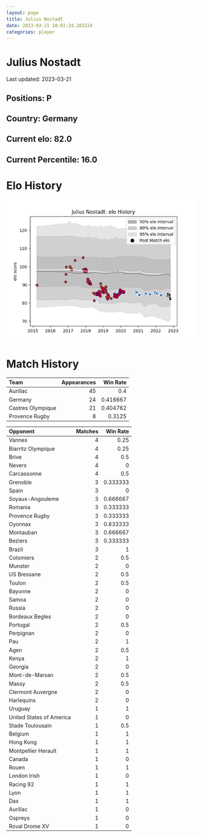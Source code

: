 ```yaml
---  
layout: page  
title: Julius Nostadt  
date: 2023-03-21 18:01:24.283224  
categories: player  
---
```

# Julius Nostadt


Last updated: 2023-03-21
## Positions: P

## Country: Germany

## Current elo: 82.0

## Current Percentile: 16.0

# Elo History


![elo history](history_JuliusNostadt.png)
# Match History


| Team              |   Appearances |   Win Rate |
|:------------------|--------------:|-----------:|
| Aurillac          |            45 |   0.4      |
| Germany           |            24 |   0.416667 |
| Castres Olympique |            21 |   0.404762 |
| Provence Rugby    |             8 |   0.3125   |

| Opponent                 |   Matches |   Win Rate |
|:-------------------------|----------:|-----------:|
| Vannes                   |         4 |   0.25     |
| Biarritz Olympique       |         4 |   0.25     |
| Brive                    |         4 |   0.5      |
| Nevers                   |         4 |   0        |
| Carcassonne              |         4 |   0.5      |
| Grenoble                 |         3 |   0.333333 |
| Spain                    |         3 |   0        |
| Soyaux-Angouleme         |         3 |   0.666667 |
| Romania                  |         3 |   0.333333 |
| Provence Rugby           |         3 |   0.333333 |
| Oyonnax                  |         3 |   0.833333 |
| Montauban                |         3 |   0.666667 |
| Beziers                  |         3 |   0.333333 |
| Brazil                   |         3 |   1        |
| Colomiers                |         2 |   0.5      |
| Munster                  |         2 |   0        |
| US Bressane              |         2 |   0.5      |
| Toulon                   |         2 |   0.5      |
| Bayonne                  |         2 |   0        |
| Samoa                    |         2 |   0        |
| Russia                   |         2 |   0        |
| Bordeaux Begles          |         2 |   0        |
| Portugal                 |         2 |   0.5      |
| Perpignan                |         2 |   0        |
| Pau                      |         2 |   1        |
| Agen                     |         2 |   0.5      |
| Kenya                    |         2 |   1        |
| Georgia                  |         2 |   0        |
| Mont-de-Marsan           |         2 |   0.5      |
| Massy                    |         2 |   0.5      |
| Clermont Auvergne        |         2 |   0        |
| Harlequins               |         2 |   0        |
| Uruguay                  |         1 |   1        |
| United States of America |         1 |   0        |
| Stade Toulousain         |         1 |   0.5      |
| Belgium                  |         1 |   1        |
| Hong Kong                |         1 |   1        |
| Montpellier Herault      |         1 |   1        |
| Canada                   |         1 |   0        |
| Rouen                    |         1 |   1        |
| London Irish             |         1 |   0        |
| Racing 92                |         1 |   1        |
| Lyon                     |         1 |   1        |
| Dax                      |         1 |   1        |
| Aurillac                 |         1 |   0        |
| Ospreys                  |         1 |   0        |
| Roval Drome XV           |         1 |   0        |